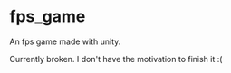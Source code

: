 # fps_game
An fps game made with unity.

Currently broken. I don't have the motivation to finish it :(
